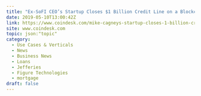 ```yaml
---
title: "Ex-SoFI CEO’s Startup Closes $1 Billion Credit Line on a Blockchain"
date: 2019-05-10T13:00:42Z
link: https://www.coindesk.com/mike-cagneys-startup-closes-1-billion-credit-line-on-a-blockchain?utm_medium=RSS&utm_source=hune
site: www.coindesk.com
topic: json:"topic"
category:
  - Use Cases & Verticals
  - News
  - Business News
  - Loans
  - Jefferies
  - Figure Technologies
  - mortgage
draft: false
---
```

